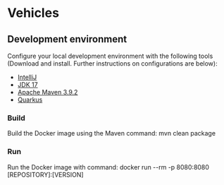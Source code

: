 # Vehicles

## Development environment
Configure your local development environment with the following tools (Download and install. Further instructions on configurations are below):

* [IntelliJ](https://www.jetbrains.com/idea)
* [JDK 17](https://jdk.java.net/java-se-ri/17)
* [Apache Maven 3.9.2](https://archive.apache.org/dist/maven/maven-3/3.9.2)
* [Quarkus](https://quarkus.io)

### Build
Build the Docker image using the Maven command: mvn clean package

### Run
Run the Docker image with command: docker run --rm -p 8080:8080 [REPOSITORY]:[VERSION]